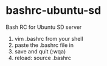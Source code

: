 # bashrc-ubuntu-sd
Bash RC for Ubuntu SD server

1. vim .bashrc from your shell
2. paste the .bashrc file in
3. save and quit (:wqa)
4. reload: source .bashrc
